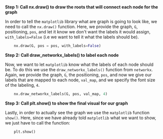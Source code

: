 <!--title={Displaying the graph explained}-->

<!--badges={Python:22,Algorithms:30}-->

<!--concepts={directedGraphs, introToGraphs, useOfGraphs}-->
**Step 1: Call nx.draw() to draw the roots that will connect each node for the graph**

In order to tell the `matplotlib` library what are graph is going to look like, we need to call the `nx.draw()` function.  Here, we provide the graph, `G`, positioning, `pos`, and let it know we don't want the labels it would assign, `with_labels=False` (i.e we want to tell it what the labels should be).

```python
    nx.draw(G, pos = pos, with_labels=False)
```
**Step 2: Call draw_networkx_labels() to label each node**

Now, we want to let `matplotlib` know what the labels of each node should be. To do this we use the `draw_networkx_labels()` function from `networkx`. Again, we provide the graph, `G`, the positioning, `pos`, and now we give our labels that are mapped to each node, `val_map`, and we specify the font size of the labeling, `4`.

```python
    nx.draw_networkx_labels(G, pos, val_map, 4)
```
**Step 3: Call plt.show() to show the final visual for our graph**

Lastly, in order to actually see the graph we use the `matplotlib` function `show()`.  Here, since we have already told `matplotlib` what we want to show, we just have to call the function:

```python
    plt.show()
```

